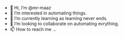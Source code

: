 - 👋 Hi, I’m @mr-maaz
- 👀 I’m interested in automating things.
- 🌱 I’m currently learning as learning never ends.
- 💞️ I’m looking to collaborate on automating evrything.
- 📫 How to reach me ...

<!---
mr-maaz/mr-maaz is a ✨ special ✨ repository because its `README.md` (this file) appears on your GitHub profile.
You can click the Preview link to take a look at your changes.
--->

